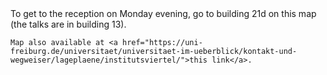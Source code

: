 <html> 
  <body>
    To get to the reception on Monday evening, go to building 21d on this map (the talks are in building 13).

    Map also available at <a href="https://uni-freiburg.de/universitaet/universitaet-im-ueberblick/kontakt-und-wegweiser/lageplaene/institutsviertel/">this link</a>.

   

  </body>
</html>

